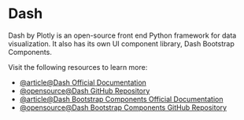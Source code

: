 # Dash

Dash by Plotly is an open-source front end Python framework for data visualization.  It also has its own UI component library, Dash Bootstrap Components.

Visit the following resources to learn more:

- [@article@Dash Official Documentation](https://dash.plotly.com/)
- [@opensource@Dash GitHub Repository](https://github.com/plotly/dash)
- [@article@Dash Bootstrap Components Official Documentation](https://dash-bootstrap-components.opensource.faculty.ai/)
- [@opensource@Dash Bootstrap Components GitHub Repository](https://github.com/facultyai/dash-bootstrap-components)

